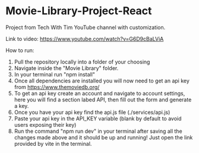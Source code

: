 # Movie-Library-Project-React
Project from Tech With Tim YouTube channel with customization.

Link to video: https://www.youtube.com/watch?v=G6D9cBaLViA


How to run:
1. Pull the repository locally into a folder of your choosing
2. Navigate inside the "Movie Library" folder.
3. In your terminal run "npm install"
4. Once all dependencies are installed you will now need to get an api key from https://www.themoviedb.org/
5. To get an api key create an account and navigate to account settings, here you will find a section labed API, then fill out the form and generate a key. 
6. Once you have your api key find the api.js file (./services/api.js)
7. Paste your api key in the API_KEY variable (blank by default to avoid users exposing their key)
8. Run the command "npm run dev" in your terminal after saving all the changes made above and it should be up and running! Just open the link provided by vite in the terminal.
